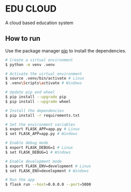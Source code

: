 # EDU CLOUD

A cloud based education system

## How to run

Use the package manager [pip](https://pip.pypa.io/en/stable/) to install the dependencies.

```bash
# Create a virtual environment
$ python -m venv .venv

# Activate the virtual environment
$ source .venv/bin/activate # Linux
$ .venv\Scripts\activate # Windows

# Update pip and wheel
$ pip install --upgrade pip
$ pip install --upgrade wheel

# Install the dependencies
$ pip install -r requirements.txt

# Set the environment variables
$ export FLASK_APP=app.py # Linux
$ set FLASK_APP=app.py # Windows

# Enable debug mode
$ export FLASK_DEBUG=1 # Linux
$ set FLASK_DEBUG=1 # Windows

# Enable development mode
$ export FLASK_ENV=development # Linux
$ set FLASK_ENV=development # Windows

# Run the app
$ flask run --host=0.0.0.0 --port=5000

```
